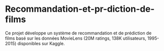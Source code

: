 # Recommandation-et-pr-diction-de-films
Ce projet développe un système de recommandation et de prédiction de films basé sur les données MovieLens (20M ratings, 138K utilisateurs, 1995-2015) disponibles sur Kaggle. 
